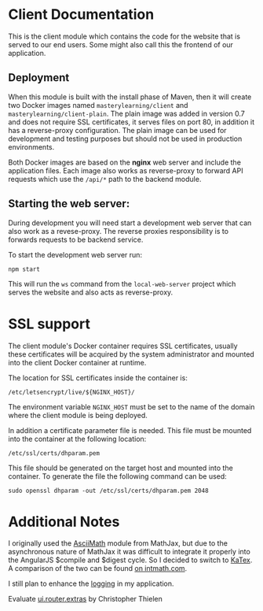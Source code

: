 # Client Documentation

This is the client module which contains the code for the website that is served to our end users.
Some might also call this the frontend of our application.

## Deployment

When this module is built with the install phase of Maven, then 
it will create two Docker images named `masterylearning/client`
and `masterylearning/client-plain`. The plain image was added in version
0.7 and does not require SSL certificates, it serves files on port
80, in addition it has a reverse-proxy configuration. The plain image
can be used for development and testing purposes but should not
be used in production environments.

Both Docker images are based on the **nginx** web server and include
the application files. Each image also works as reverse-proxy to forward
API requests which use the `/api/*` path to the backend module.

## Starting the web server:

During development you will need start a development web
server that can also work as a revese-proxy. The reverse proxies
responsibility is to forwards requests to be backend service.

To start the development web server run:

`npm start`

This will run the `ws` command from the `local-web-server` project
which serves the website and also acts as reverse-proxy.

# SSL support

The client module's Docker container requires SSL certificates,
usually these certificates will be acquired by the system administrator
and mounted into the client Docker container at runtime.

The location for SSL certificates inside the container is:

    /etc/letsencrypt/live/${NGINX_HOST}/

The environment variable `NGINX_HOST` must be set to the name of the domain
where the client module is being deployed.

In addition a certificate parameter file is needed. This file must be mounted
into the container at the following location: 

    /etc/ssl/certs/dhparam.pem

This file should be generated on the target host and mounted
into the container. To generate the file the following command
can be used:

    sudo openssl dhparam -out /etc/ssl/certs/dhparam.pem 2048

# Additional Notes

I originally used the [AsciiMath][1] module from MathJax, but due to the asynchronous nature of MathJax
it was difficult to integrate it properly into the AngularJS $compile and $digest cycle. So I decided to
switch to [KaTex][2]. A comparison of the two can be found [on intmath.com][3].

[1]: http://asciimath.org/
[2]: https://github.com/Khan/KaTeX/blob/master/README.md
[3]: http://www.intmath.com/cg5/katex-mathjax-comparison.php?processor=MathJax

I still plan to enhance the [logging][4] in my application.

[4]: http://solutionoptimist.com/2013/10/07/enhance-angularjs-logging-using-decorators/

Evaluate [ui.router.extras][6] by Christopher Thielen

[6]: https://github.com/christopherthielen/ui-router-extras
